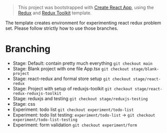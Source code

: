 > This project was bootstrapped with [Create React App](https://github.com/facebook/create-react-app), using the [Redux](https://redux.js.org/) and [Redux Toolkit](https://redux-toolkit.js.org/) template.

The template creates environment for experimenting react redux problem set. Please follow strictly how to use those branches.

# Branching

* Stage: Default: contain pretty much everything `git checkout main`
* Stage: Blank project with one file App.tsx `git checkout stage/blank-project`
* Stage: react-redux and formal store setup `git checkout stage/react-redux`
* Stage: Project with setup of reduxjs-toolkit `git checkout stage/react-redux-reduxjs-toolkit`
* Stage: reduxjs and testing `git checkout stage/reduxjs-testing`
* Stage: css
* Experiment: todo list `git checkout experiment/todo-list`
* Experiment: todo list testing: `experiment/todo-list` -> `git checkout experiment/todo-list-testing`
* Experiment: form validation `git checkout experiment/form`

